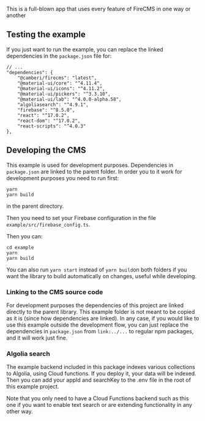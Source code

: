 This is a full-blown app that uses every feature of FireCMS in one way or
another

## Testing the example

If you just want to run the example, you can replace the linked dependencies in
the `package.json` file for:

```
// ...
"dependencies": {
    "@camberi/firecms": "latest",
    "@material-ui/core": "^4.11.4",
    "@material-ui/icons": "^4.11.2",
    "@material-ui/pickers": "^3.3.10",
    "@material-ui/lab": "^4.0.0-alpha.58",
    "algoliasearch": "^4.9.1",
    "firebase": "^8.5.0",
    "react": "^17.0.2",
    "react-dom": "^17.0.2",
    "react-scripts": "^4.0.3"
},
```

## Developing the CMS

This example is used for development purposes. Dependencies in `package.json`
are linked to the parent folder. In order you to it work for development
purposes you need to run first:

```
yarn
yarn build
```

in the parent directory.

Then you need to set your Firebase configuration in the
file `example/src/firebase_config.ts`.

Then you can:

```
cd example
yarn
yarn build
```

You can also run `yarn start` instead of `yarn build`on both folders if you want
the library to build automatically on changes, useful while developing.

### Linking to the CMS source code

For development purposes the dependencies of this project are linked directly to
the parent library. This example folder is not meant to be copied as it is
(since how dependencies are linked). In any case, if you would like to use this
example outside the development flow, you can just replace the dependencies
in `package.json` from `link:../...` to regular npm packages, and it will work
just fine.

### Algolia search

The example backend included in this package indexes various collections to
Algolia, using Cloud functions. If you deploy it, your data will be indexed.
Then you can add your appId and searchKey to the .env file in the root of this
example project.

Note that you only need to have a Cloud Functions backend such as this one if
you want to enable text search or are extending functionality in any other way.

